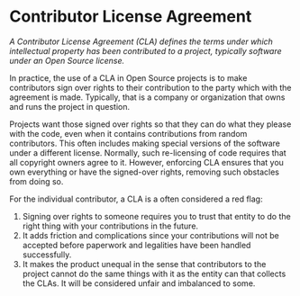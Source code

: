 # Contributor License Agreement

*A Contributor License Agreement (CLA) defines the terms under which
intellectual property has been contributed to a project, typically software
under an Open Source license.*

In practice, the use of a CLA in Open Source projects is to make contributors
sign over rights to their contribution to the party which with the agreement
is made. Typically, that is a company or organization that owns and runs the
project in question.

Projects want those signed over rights so that they can do what they please
with the code, even when it contains contributions from random contributors.
This often includes making special versions of the software under a different
license. Normally, such re-licensing of code requires that all copyright owners
agree to it. However, enforcing CLA ensures that you own everything or have the
signed-over rights, removing such obstacles from doing so.

For the individual contributor, a CLA is a often considered a red flag:

1. Signing over rights to someone requires you to trust that entity to
   do the right thing with your contributions in the future.
2. It adds friction and complications since your contributions will not
   be accepted before paperwork and legalities have been handled
   successfully.
3. It makes the product unequal in the sense that contributors to the project
   cannot do the same things with it as the entity can that collects the
   CLAs. It will be considered unfair and imbalanced to some.
